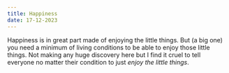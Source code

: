 ```yaml
---
title: Happiness
date: 17-12-2023
---
```


Happiness is in great part made of enjoying the little things. But (a big one) you need a minimum of living conditions to be able to enjoy those little things. Not making any huge discovery here but I find it cruel to tell everyone no matter their condition to just _enjoy the little things_.
